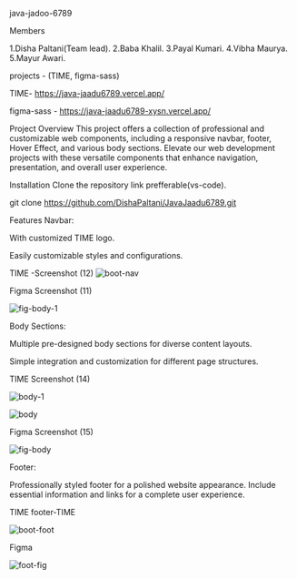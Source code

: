 java-jadoo-6789

Members

1.Disha Paltani(Team lead).
2.Baba Khalil.
3.Payal Kumari.
4.Vibha Maurya.
5.Mayur Awari.

projects - (TIME, figma-sass)

TIME- https://java-jaadu6789.vercel.app/

figma-sass - https://java-jaadu6789-xysn.vercel.app/

Project Overview
This project offers a collection of professional and customizable web components, including a responsive navbar, footer, Hover Effect, and various body sections. Elevate our web development projects with these versatile components that enhance navigation, presentation, and overall user experience.

Installation
Clone the repository link prefferable(vs-code).

git clone https://github.com/DishaPaltani/JavaJaadu6789.git

Features
Navbar:

With customized TIME logo.

Easily customizable styles and configurations.

TIME -Screenshot (12) 
![boot-nav](https://github.com/DishaPaltani/JavaJaadu6789/assets/117013117/0b0f5b27-63fa-4bb4-a7ae-cd2466d53264)


Figma Screenshot (11)

![fig-body-1](https://github.com/DishaPaltani/JavaJaadu6789/assets/117013117/509d51f7-88e3-4011-83c1-ce13acb56e16)

Body Sections:

Multiple pre-designed body sections for diverse content layouts.

Simple integration and customization for different page structures.

TIME Screenshot (14) 

![body-1](https://github.com/DishaPaltani/JavaJaadu6789/assets/117013117/ccd3e26b-31c7-4588-9558-85d52ad61280)

![body](https://github.com/DishaPaltani/JavaJaadu6789/assets/117013117/dece59e2-3b48-42d0-954a-800d1dcb1d96)

Figma Screenshot (15)

![fig-body](https://github.com/DishaPaltani/JavaJaadu6789/assets/117013117/dcf948a3-8220-4594-81ff-cf44a01b0ad0)

Footer:

Professionally styled footer for a polished website appearance.
Include essential information and links for a complete user experience.

TIME footer-TIME

![boot-foot](https://github.com/DishaPaltani/JavaJaadu6789/assets/117013117/770c2dcf-9475-4cac-bda9-174f1388fe48)


Figma

![foot-fig](https://github.com/DishaPaltani/JavaJaadu6789/assets/117013117/7771550d-7194-4f3e-8515-b8cfe98105c2)


